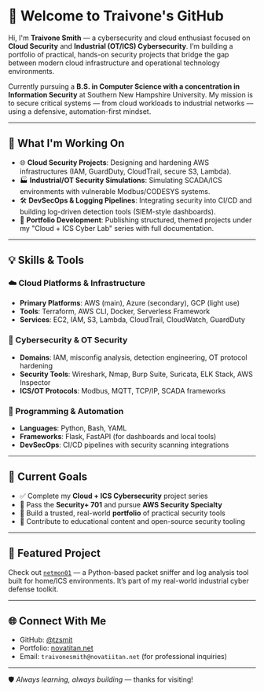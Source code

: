 # 👋 Welcome to Traivone's GitHub

Hi, I'm **Traivone Smith** — a cybersecurity and cloud enthusiast focused on **Cloud Security** and **Industrial (OT/ICS) Cybersecurity**. I’m building a portfolio of practical, hands-on security projects that bridge the gap between modern cloud infrastructure and operational technology environments.

Currently pursuing a **B.S. in Computer Science with a concentration in Information Security** at Southern New Hampshire University. My mission is to secure critical systems — from cloud workloads to industrial networks — using a defensive, automation-first mindset.

---

## 🔭 What I'm Working On

- 🌐 **Cloud Security Projects**: Designing and hardening AWS infrastructures (IAM, GuardDuty, CloudTrail, secure S3, Lambda).
- 🏭 **Industrial/OT Security Simulations**: Simulating SCADA/ICS environments with vulnerable Modbus/CODESYS systems.
- 🛠️ **DevSecOps & Logging Pipelines**: Integrating security into CI/CD and building log-driven detection tools (SIEM-style dashboards).
- 🧪 **Portfolio Development**: Publishing structured, themed projects under my "Cloud + ICS Cyber Lab" series with full documentation.

---

## 💡 Skills & Tools

### ☁️ Cloud Platforms & Infrastructure

- **Primary Platforms**: AWS (main), Azure (secondary), GCP (light use)
- **Tools**: Terraform, AWS CLI, Docker, Serverless Framework
- **Services**: EC2, IAM, S3, Lambda, CloudTrail, CloudWatch, GuardDuty

### 🔐 Cybersecurity & OT Security

- **Domains**: IAM, misconfig analysis, detection engineering, OT protocol hardening
- **Security Tools**: Wireshark, Nmap, Burp Suite, Suricata, ELK Stack, AWS Inspector
- **ICS/OT Protocols**: Modbus, MQTT, TCP/IP, SCADA frameworks

### 🧰 Programming & Automation

- **Languages**: Python, Bash, YAML
- **Frameworks**: Flask, FastAPI (for dashboards and local tools)
- **DevSecOps**: CI/CD pipelines with security scanning integrations

---

## 🚀 Current Goals

- ✅ Complete my **Cloud + ICS Cybersecurity** project series
- 📜 Pass the **Security+ 701** and pursue **AWS Security Specialty**
- 🧰 Build a trusted, real-world **portfolio** of practical security tools
- 🧠 Contribute to educational content and open-source security tooling

---

## 📂 Featured Project

Check out [`netmon01`](https://github.com/tzsmit/netmon01) — a Python-based packet sniffer and log analysis tool built for home/ICS environments. It’s part of my real-world industrial cyber defense toolkit.

---

## 🌐 Connect With Me

- GitHub: [@tzsmit](https://github.com/tzsmit)
- Portfolio: [novatitan.net](https://novatitan.net)
- Email: `traivonesmith@novatiitan.net` (for professional inquiries)

---

🛡️ _Always learning, always building_ — thanks for visiting!
